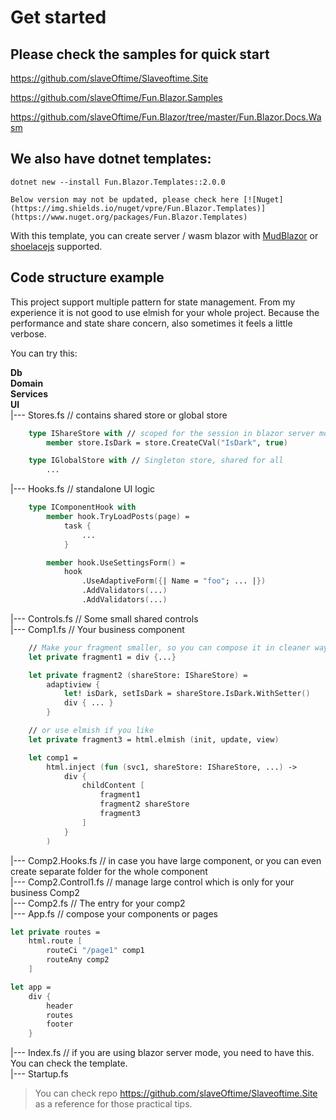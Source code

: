 # Get started


## Please check the samples for quick start

https://github.com/slaveOftime/Slaveoftime.Site

https://github.com/slaveOftime/Fun.Blazor.Samples

https://github.com/slaveOftime/Fun.Blazor/tree/master/Fun.Blazor.Docs.Wasm


## We also have dotnet templates:

```shell
dotnet new --install Fun.Blazor.Templates::2.0.0
```

    Below version may not be updated, please check here [![Nuget](https://img.shields.io/nuget/vpre/Fun.Blazor.Templates)](https://www.nuget.org/packages/Fun.Blazor.Templates)

With this template, you can create server / wasm blazor with [MudBlazor](https://mudblazor.com/) or [shoelacejs](https://shoelace.style/) supported.


## Code structure example

This project support multiple pattern for state management. From my experience it is not good to use elmish for your whole project. Because the performance and state share concern, also sometimes it feels a little verbose.  

You can try this:

**Db**  
**Domain**  
**Services**  
**UI**  
|--- Stores.fs // contains shared store or global store

```fsharp
    type IShareStore with // scoped for the session in blazor server mode
        member store.IsDark = store.CreateCVal("IsDark", true)

    type IGlobalStore with // Singleton store, shared for all
        ...
```

|--- Hooks.fs // standalone UI logic

```fsharp
    type IComponentHook with
        member hook.TryLoadPosts(page) =
            task {
                ...
            }

        member hook.UseSettingsForm() =
            hook
                .UseAdaptiveForm({| Name = "foo"; ... |})
                .AddValidators(...)
                .AddValidators(...)
```

|--- Controls.fs // Some small shared controls  
|--- Comp1.fs // Your business component  

```fsharp
    // Make your fragment smaller, so you can compose it in cleaner way and get better inline optimization, hot-reload speeding and intellisense performance
    let private fragment1 = div {...}

    let private fragment2 (shareStore: IShareStore) =
        adaptiview {
            let! isDark, setIsDark = shareStore.IsDark.WithSetter()   
            div { ... } 
        }

    // or use elmish if you like
    let private fragment3 = html.elmish (init, update, view)

    let comp1 =
        html.inject (fun (svc1, shareStore: IShareStore, ...) ->
            div {
                childContent [
                    fragment1
                    fragment2 shareStore
                    fragment3
                ]
            }
        )
```

|--- Comp2.Hooks.fs // in case you have large component, or you can even create separate folder for the whole component  
|--- Comp2.Control1.fs // manage large control which is only for your business Comp2  
|--- Comp2.fs // The entry for your comp2  
|--- App.fs // compose your components or pages

```fsharp
let private routes =
    html.route [
        routeCi "/page1" comp1
        routeAny comp2
    ]

let app =
    div {
        header
        routes
        footer
    }
```

|--- Index.fs // if you are using blazor server mode, you need to have this. You can check the template.  
|--- Startup.fs

> You can check repo https://github.com/slaveOftime/Slaveoftime.Site as a reference for those practical tips.

